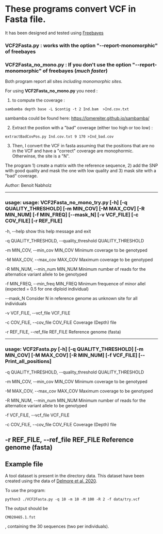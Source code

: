 # These programs convert VCF in Fasta file. 

It has been designed and tested using [Freebayes](https://github.com/freebayes/freebayes)

### VCF2Fasta.py : works with the option "--report-monomorphic" of freebayes

### VCF2Fasta_no_mono.py : If you don't use the option "--report-monomorphic" of freebayes (*much faster*)

Both program report all sites *including monomorphic sites*.

For using **VCF2Fasta_no_mono.py** you need :
1) to compute the coverage :
``` 
sambamba depth base -L $contig -t 2 Ind.bam  >Ind.cov.txt
``` 
sambamba could be found here: https://lomereiter.github.io/sambamba/

2) Extract the postion with a "bad" coverage (either too high or too low) :
``` 
extractBadCovPos.py Ind.cov.txt 9 170 >Ind_bad.cov
``` 
3) Then, I convert the VCF in fasta assuming that the positions that are no in the VCF and have a 
"correct" coverage are monophormic. Otherwinse, the site is a "N". 

The program 1) create a matrix with the reference sequence, 2) add the SNP with good quality and 
mask the one with low quality and 3) mask site with a "bad" coverage.

*Author:* Benoit Nabholz

--------
### usage: usage: VCF2Fasta_no_mono_try.py [-h] [-q QUALITY_THRESHOLD] [-m MIN_COV] [-M MAX_COV] [-R MIN_NUM] [-f MIN_FREQ] [--mask_N] [-v VCF_FILE] [-c COV_FILE] [-r REF_FILE]

  -h, --help            show this help message and exit
  
  -q QUALITY_THRESHOLD, --quality_threshold QUALITY_THRESHOLD
  
  -m MIN_COV, --min_cov MIN_COV
                        Minimum coverage to be genotyped
                        
  -M MAX_COV, --max_cov MAX_COV
                        Maximum coverage to be genotyped
                        
  -R MIN_NUM, --min_num MIN_NUM
                        Minimum number of reads for the alternatice variant allele to be genotyped
                        
  -f MIN_FREQ, --min_freq MIN_FREQ
                        Minimum frequence of minor allel (expected = 0.5 for one diploid individual)
                        
  --mask_N              Consider N in reference genome as unknown site for all individuals
  
  -v VCF_FILE, --vcf_file VCF_FILE
  
  -c COV_FILE, --cov_file COV_FILE
                        Coverage (Depth) file
                        
  -r REF_FILE, --ref_file REF_FILE
                        Reference genome (fasta)

--------
### usage: VCF2Fasta.py [-h] [-q QUALITY_THRESHOLD] [-m MIN_COV] [-M MAX_COV] [-R MIN_NUM] [-f VCF_FILE] [--Print_all_positions]


  -q QUALITY_THRESHOLD, --quality_threshold QUALITY_THRESHOLD

  
  -m MIN_COV, --min_cov MIN_COV
                        Minimum coverage to be genotyped


  -M MAX_COV, --max_cov MAX_COV
                        Maximum coverage to be genotyped


  -R MIN_NUM, --min_num MIN_NUM
                        Minimum number of reads for the alternatice variant allele to be genotyped


  -f VCF_FILE, --vcf_file VCF_FILE

  -c COV_FILE, --cov_file COV_FILE
                        Coverage (Depth) file

  -r REF_FILE, --ref_file REF_FILE
                        Reference genome (fasta)
-----
## Example file
A tool dataset is present in the directory data. This dataset have been created using the data of [Delmore et al. 2020](https://elifesciences.org/articles/54462).


To use the program:
``` 
python3 ./VCF2Fasta.py -q 10 -m 10 -M 100 -R 2 -f data/try.vcf
```

The output should be
```
CM020465.1.fst
```
, containing the 30 sequences (two per individuals).


